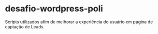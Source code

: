 # desafio-wordpress-poli
Scripts utilizados afim de melhorar a experiência do usuário em página de captação de Leads. 
